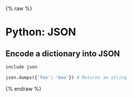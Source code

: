 {% raw %}

# Python: JSON

## Encode a dictionary into JSON
```python
include json

json.dumps({'foo': 'boo'}) # Returns an string
```

{% endraw %}
